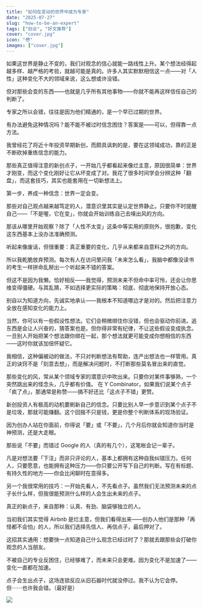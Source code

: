 ```yaml
---
title: "如何在变动的世界中成为专家"
date: "2025-07-27"
slug: "how-to-be-an-expert"
tags: ["创业", "好文推荐"]
cover: "cover.jpg"
icon: "😎"
images: ["cover.jpg"]
---
```

如果这世界是静止不变的，我们对观念的信心就能一路线性上升。某个想法经得起越多样、越严格的考验，就越可能是真的。许多人其实默默相信这一点——对「人性」这种变化不大的领域来说，这么想或许没错。



但对那些会变的东西——也就是几乎所有其他事物——你就不能再这样信任自己的判断了。



专家之所以会错，往往是因为他们精通的，是一个早已过期的世界。



有办法避免这种情况吗？能不能不被过时信念困住？答案是——可以，但得靠一点方法。



我曾经花了将近十年投资早期新创，而颇具讽刺的是，要在这领域成功，靠的正是不断砍掉重练信念的能力。



那些真正值得注意的新创点子，一开始几乎都看起来像烂主意，原因很简单：世界才刚变，而这个变化刚好让它从坏变成了对。我花了很多时间学会分辨这种「翻盘」，而这套技巧，其实也能套用在一切新想法上。



第一步，养成一种信念：世界一定会变。



那些对自己观点越来越笃定的人，潜意识里其实是认定世界静止。只要你不时提醒自己——「不是喔，它在变」，你就会开始训练自己去嗅出风的方向。



那该从哪里开始观察？除了「人性不太变」这条中等实用的原则外，很抱歉，变化这东西基本上没办法准确预测。



听起来像废话，但很重要：真正重要的变化，几乎从来都来自意料之外的方向。



所以我乾脆放弃预测。每次有人在访问里问我「未来怎么看」，我脑中都像没读书的考生一样拼命乱掰出一个听起来不错的答案。



但这不是因为我懒。恰好相反——我觉得，预测未来不但命中率可怜，还会让你思维变得僵硬。与其乱猜，不如选择更实际的策略：彻底、彻底地保持开放心态。



别自以为知道方向，先诚实地承认——我根本不知道哪边才是对的。然后把注意力全放在感知变化的能力上。



当然，你可以有一些假设性想法。它们会稍微绑住你没错，但也会驱动你前进。追东西是会让人兴奋的，猜答案也是。但你得非常有纪律，不让这些假设变成执念。
一旦别人开始把某个想法跟你绑在一起，那个想法就更可能变成你想相信的东西——这时你就该加倍怀疑它。



我相信，这种偏被动的做法，不只对判断想法有帮助，连产出想法也一样管用。真正的诀窍不是「刻意去想」，而是解决问题时，不打断那些莫名冒出来的直觉。



那些变化的风，常从某个领域专家的潜意识中吹出来。只要你对某件事够熟，一个突然跳出来的怪念头，几乎都有价值。
在 Y Combinator，如果我们说某个点子「疯了点」，那通常是称赞——搞不好还比「这点子不错」更赞。



新创投资人有极高的动机要刷新自己的信念。只要比别人早一步意识到某个点子不是垃圾，那就可能赚翻。这个回报不只是钱，更是你整个判断体系的现场验证。



因为创办人站在你面前，你得说「要」或「不要」，几个月后你就会知道你当时是神预测，还是大走眼。



那些说「不要」而错过 Google 的人（真的有几个），这笔帐会记一辈子。



凡是对想法要「下注」而非只评论的人，基本上都拥有这种自我纠错压力。任何人，只要愿意，也能拥有这种压力——你只要公开写下自己的判断。写在有标题、有持久性的地方——你会比闲聊时在意得多。



另一个我很常用的技巧：一开始先看人，不先看点子。虽然我们无法预测未来的点子长什么样，但我很能预测什么样的人会生出未来的点子。



真正的新点子，来自那种：认真、有劲、脑袋够独立的人。



当初我们其实觉得 Airbnb 是烂主意，但我们看得出来——创办人他们是那种「再怪都不会怕」的人，所以我们选择先信人、再信点子，最后押对了。



这招其实通用：想要快一点知道自己什么观念已经过时了？那就去跟那些会打破你观念的人当朋友。



不被自己的专业反困住，已经够难了，而未来只会更难。因为变化不是加速了——变化一直都在加速。



点子会生出点子，这场连锁反应从旧石器时代就没停过。我不认为它会停。
但⋯⋯也许我会错。（最好是）




![](https://prod-files-secure.s3.us-west-2.amazonaws.com/112d0858-5090-4d34-a606-b75eb8d65fd2/46476355-9cf3-4e99-9b7a-3531bc426380/1000202064.png?X-Amz-Algorithm=AWS4-HMAC-SHA256&X-Amz-Content-Sha256=UNSIGNED-PAYLOAD&X-Amz-Credential=ASIAZI2LB466VSQMRKTA%2F20250906%2Fus-west-2%2Fs3%2Faws4_request&X-Amz-Date=20250906T214254Z&X-Amz-Expires=3600&X-Amz-Security-Token=IQoJb3JpZ2luX2VjEC0aCXVzLXdlc3QtMiJIMEYCIQDtOuc8ivlwdUwj2OTx05lL6BF2GBvY%2FUkdEa8RW5%2F92AIhAKOjXoVNyYRHpDftgMnC9XuJ6IOza2QTvE3tZ5VCMYnnKogECJb%2F%2F%2F%2F%2F%2F%2F%2F%2F%2FwEQABoMNjM3NDIzMTgzODA1IgyXxLGF%2BllxgQgzm48q3AMdPPOxGNu5vweoz7ho8JNe%2BvOHfp%2BbxE8UYhEXFCHfdrI8iQIkOkhfktINMw2woR21lE0Au5n5nXBGebaMS0TZ%2B4jqkbRNYYUGZr6UPq0Ma6q5ih5f59GDBrGpItPFWDk0HZxiPGLctl3HiflZZw6PZ9QuooW1JUwXmgIE9CEJs7RR1kCCi0hW4a9XySMbD6UWO9sX0W3Ql54EkQB5unZmHqyrO81mQku8UTcArT17s8kcfp7b%2F13e3so%2FdDLfSL%2B17vLDC4z4XdhZq2VGST9WaSjyiAHMZALMW0C5hD6RYxZl8lwC3JboB%2BRQB7xb2eO3r4iiv2wX7J9fzDncBEuVK1%2Fj4A9fKc2YM%2Bq1%2Fz0RWuwqL7%2FhJsjtWgSQ4lcs%2FjaSLiVrxVTI2GwctIeJC6QUlPz0PbW1GhATOJfP5JocWGXsbLo9WB2O8suBCwBNNjvo4YtQvjGTNlKTtlzCdsctBpCYS5ykCX0P3sUbTNsbOxO3Gk7r5qzc4sUNqbLy5Eet%2Fbk8U%2BN%2BFHd8yBjCs9Ddmcp%2BKxDSx5tpQwopnCm5Tve52Rbf0QPGLEOAbnKNe1GLp5Ef6vhPRAOWu8smyq1d5KQZGJ1GNRwj0ikzs6OsXQcVeimXSYsD74TlEjDLsvLFBjqkAXDl6BQvtSjGFmEKWH3nyTKpKDuHMvv1SfOIsFwb8OH66NwM4u6srrgCVGFgugCGPJJJ4Qi5owkz0huQPJ3xQDAlO9WNVrLrsAR%2BR2bIsZQE6MuJ2479dp5gfKK%2BI27D5kK7JNb5SdpV7RJUgAlFbpa90MdZuPU286myfyMoFtEouUXZNjnuABH6K00WlsY%2Bfikn5NixfvvA%2FKYr04AlgC61i86v&X-Amz-Signature=a8cbce076bdaa088d52ef99f274d2c32f756e75a4cb9ff117dde719a971273be&X-Amz-SignedHeaders=host&x-amz-checksum-mode=ENABLED&x-id=GetObject)


